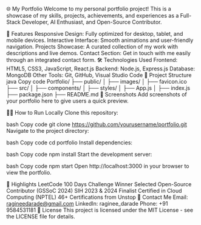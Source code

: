 🌐 My Portfolio
Welcome to my personal portfolio project! This is a showcase of my skills, projects, achievements, and experiences as a Full-Stack Developer, AI Enthusiast, and Open-Source Contributor.

🚀 Features
Responsive Design: Fully optimized for desktop, tablet, and mobile devices.
Interactive Interface: Smooth animations and user-friendly navigation.
Projects Showcase: A curated collection of my work with descriptions and live demos.
Contact Section: Get in touch with me easily through an integrated contact form.
🛠️ Technologies Used
Frontend: HTML5, CSS3, JavaScript, React.js
Backend: Node.js, Express.js
Database: MongoDB
Other Tools: Git, GitHub, Visual Studio Code
📂 Project Structure
java
Copy code
Portfolio/
├── public/
│   ├── images/
│   ├── favicon.ico
├── src/
│   ├── components/
│   ├── styles/
│   ├── App.js
│   ├── index.js
├── package.json
├── README.md
📸 Screenshots
Add screenshots of your portfolio here to give users a quick preview.

👨‍💻 How to Run Locally
Clone this repository:

bash
Copy code
git clone https://github.com/yourusername/portfolio.git
Navigate to the project directory:

bash
Copy code
cd portfolio
Install dependencies:

bash
Copy code
npm install
Start the development server:

bash
Copy code
npm start
Open http://localhost:3000 in your browser to view the portfolio.

🌟 Highlights
LeetCode 100 Days Challenge Winner
Selected Open-Source Contributor (GSSoC 2024)
SIH 2023 & 2024 Finalist
Certified in Cloud Computing (NPTEL)
46+ Certifications from Unstop
📧 Contact Me
Email: ragineedarade@gmail.com
LinkedIn: raginee_darade
Phone: +91 9584531181
📜 License
This project is licensed under the MIT License - see the LICENSE file for details.

